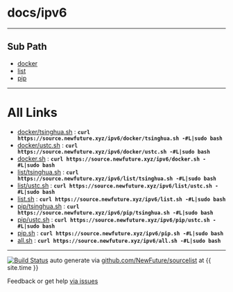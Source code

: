 
# docs/ipv6
---

## Sub Path

* [docker](docker/)
* [list](list/)
* [pip](pip/)

---

# All Links

* [docker/tsinghua.sh](docker/tsinghua.sh) : **`curl https://source.newfuture.xyz/ipv6/docker/tsinghua.sh -#L|sudo bash`** 
* [docker/ustc.sh](docker/ustc.sh) : **`curl https://source.newfuture.xyz/ipv6/docker/ustc.sh -#L|sudo bash`** 
* [docker.sh](docker.sh) : **`curl https://source.newfuture.xyz/ipv6/docker.sh -#L|sudo bash`** 
* [list/tsinghua.sh](list/tsinghua.sh) : **`curl https://source.newfuture.xyz/ipv6/list/tsinghua.sh -#L|sudo bash`** 
* [list/ustc.sh](list/ustc.sh) : **`curl https://source.newfuture.xyz/ipv6/list/ustc.sh -#L|sudo bash`** 
* [list.sh](list.sh) : **`curl https://source.newfuture.xyz/ipv6/list.sh -#L|sudo bash`** 
* [pip/tsinghua.sh](pip/tsinghua.sh) : **`curl https://source.newfuture.xyz/ipv6/pip/tsinghua.sh -#L|sudo bash`** 
* [pip/ustc.sh](pip/ustc.sh) : **`curl https://source.newfuture.xyz/ipv6/pip/ustc.sh -#L|sudo bash`** 
* [pip.sh](pip.sh) : **`curl https://source.newfuture.xyz/ipv6/pip.sh -#L|sudo bash`** 
* [all.sh](all.sh) : **`curl https://source.newfuture.xyz/ipv6/all.sh -#L|sudo bash`** 

---

[![Build Status](https://travis-ci.org/NewFuture/sourcelist.svg?branch=master)](https://travis-ci.org/NewFuture/sourcelist)
auto generate via [github.com/NewFuture/sourcelist](https://github.com/NewFuture/sourcelist) at {{ site.time }}

Feedback or get help [via issues](https://github.com/NewFuture/sourcelist/issues)
